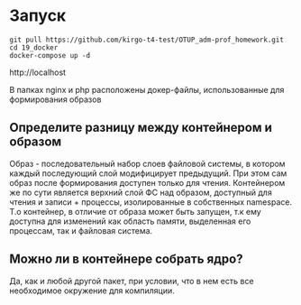 # Запуск


    git pull https://github.com/kirgo-t4-test/OTUP_adm-prof_homework.git
    cd 19_docker
    docker-compose up -d

http://localhost


В папках nginx и php расположены докер-файлы, использованные для формирования образов

## Определите разницу между контейнером и образом

Образ - последовательный набор слоев файловой системы, в котором каждый последующий слой модифицирует предыдущий. При этом сам образ после формирования доступен только для чтения. Контейнером же по сути является верхний слой ФС над образом, доступный для чтения и записи + процессы, изолированные в собственных namespace. Т.о контейнер, в отличие от образа может быть запущен, т.к ему доступна для изменений как область памяти, выделенная его процессам, так и файловая система.

## Можно ли в контейнере собрать ядро?

Да, как и любой другой пакет, при условии, что в нем есть все необходимое окружение для компиляции.